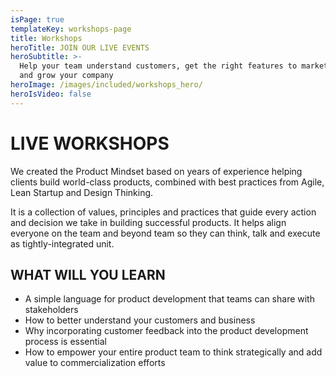 ```yaml
---
isPage: true
templateKey: workshops-page
title: Workshops
heroTitle: JOIN OUR LIVE EVENTS
heroSubtitle: >-
  Help your team understand customers, get the right features to market quickly,
  and grow your company
heroImage: /images/included/workshops_hero/
heroIsVideo: false
---
```

# LIVE WORKSHOPS

We created the Product Mindset based on years of experience helping clients build world-class products, combined with best practices from Agile, Lean Startup and Design Thinking.

It is a collection of values, principles and practices that guide every action and decision we take in building successful products. It helps align everyone on the team and beyond team so they can think, talk and execute as tightly-integrated unit.

## WHAT WILL YOU LEARN

* A simple language for product development that teams can share with stakeholders
* How to better understand your customers and business
* Why incorporating customer feedback into the product development process is essential
* How to empower your entire product team to think strategically and add value to commercialization efforts
